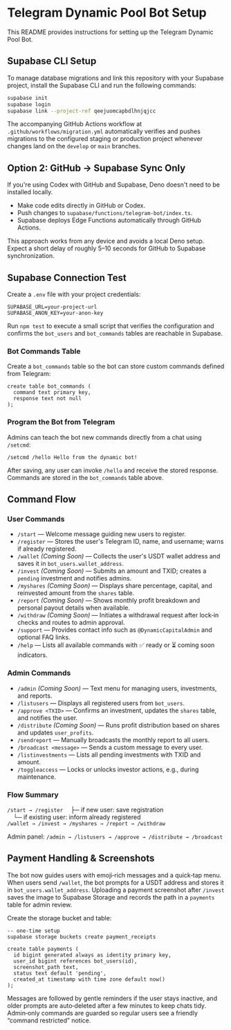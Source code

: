 # Telegram Dynamic Pool Bot Setup

This README provides instructions for setting up the Telegram Dynamic Pool Bot.

## Supabase CLI Setup

To manage database migrations and link this repository with your Supabase project, install the Supabase CLI and run the following commands:

```bash
supabase init
supabase login
supabase link --project-ref qeejuomcapbdlhnjqjcc
```

The accompanying GitHub Actions workflow at `.github/workflows/migration.yml` automatically verifies and pushes migrations to the configured staging or production project whenever changes land on the `develop` or `main` branches.

## Option 2: GitHub → Supabase Sync Only

If you're using Codex with GitHub and Supabase, Deno doesn't need to be installed locally.

- Make code edits directly in GitHub or Codex.
- Push changes to `supabase/functions/telegram-bot/index.ts`.
- Supabase deploys Edge Functions automatically through GitHub Actions.

This approach works from any device and avoids a local Deno setup. Expect a short delay of roughly 5–10 seconds for GitHub to Supabase synchronization.

## Supabase Connection Test

Create a `.env` file with your project credentials:

```
SUPABASE_URL=your-project-url
SUPABASE_ANON_KEY=your-anon-key
```

Run `npm test` to execute a small script that verifies the configuration and confirms the `bot_users` and `bot_commands` tables are reachable in Supabase.

### Bot Commands Table

Create a `bot_commands` table so the bot can store custom commands defined from Telegram:

```
create table bot_commands (
  command text primary key,
  response text not null
);
```

### Program the Bot from Telegram

Admins can teach the bot new commands directly from a chat using `/setcmd`:

```
/setcmd /hello Hello from the dynamic bot!
```

After saving, any user can invoke `/hello` and receive the stored response. Commands are stored in the `bot_commands` table above.

## Command Flow

### User Commands
- `/start` — Welcome message guiding new users to register.
- `/register` — Stores the user's Telegram ID, name, and username; warns if already registered.
- `/wallet` *(Coming Soon)* — Collects the user's USDT wallet address and saves it in `bot_users.wallet_address`.
- `/invest` *(Coming Soon)* — Submits an amount and TXID; creates a `pending` investment and notifies admins.
- `/myshares` *(Coming Soon)* — Displays share percentage, capital, and reinvested amount from the `shares` table.
- `/report` *(Coming Soon)* — Shows monthly profit breakdown and personal payout details when available.
- `/withdraw` *(Coming Soon)* — Initiates a withdrawal request after lock‑in checks and routes to admin approval.
- `/support` — Provides contact info such as `@DynamicCapitalAdmin` and optional FAQ links.
- `/help` — Lists all available commands with ✅ ready or ⏳ coming soon indicators.

### Admin Commands
- `/admin` *(Coming Soon)* — Text menu for managing users, investments, and reports.
- `/listusers` — Displays all registered users from `bot_users`.
- `/approve <TXID>` — Confirms an investment, updates the `shares` table, and notifies the user.
- `/distribute` *(Coming Soon)* — Runs profit distribution based on shares and updates `user_profits`.
- `/sendreport` — Manually broadcasts the monthly report to all users.
- `/broadcast <message>` — Sends a custom message to every user.
- `/listinvestments` — Lists all pending investments with TXID and amount.
- `/toggleaccess` — Locks or unlocks investor actions, e.g., during maintenance.

### Flow Summary
`/start → /register`
 ├─ if new user: save registration  
 └─ if existing user: inform already registered  
`/wallet → /invest → /myshares → /report → /withdraw`

Admin panel: `/admin → /listusers → /approve → /distribute → /broadcast`

## Payment Handling & Screenshots

The bot now guides users with emoji‑rich messages and a quick‑tap menu. When users send `/wallet`, the bot prompts for a USDT
address and stores it in `bot_users.wallet_address`. Uploading a payment screenshot after `/invest` saves the image to Supabase
Storage and records the path in a `payments` table for admin review.

Create the storage bucket and table:

```
-- one‑time setup
supabase storage buckets create payment_receipts

create table payments (
  id bigint generated always as identity primary key,
  user_id bigint references bot_users(id),
  screenshot_path text,
  status text default 'pending',
  created_at timestamp with time zone default now()
);
```

Messages are followed by gentle reminders if the user stays inactive, and older prompts are auto‑deleted after a few minutes to
keep chats tidy. Admin‑only commands are guarded so regular users see a friendly “command restricted” notice.


